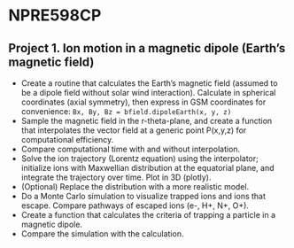 # NPRE598CP

## Project 1. Ion motion in a magnetic dipole (Earth’s magnetic field)

* Create a routine that calculates the Earth’s magnetic field (assumed to be a dipole field without solar wind interaction). Calculate in spherical coordinates (axial symmetry), then express in GSM coordinates for convenience: `Bx, By, Bz = bfield.dipoleEarth(x, y, z)`
* Sample the magnetic field in the r-theta-plane, and create a function that interpolates the vector field at a generic point P(x,y,z) for computational efficiency.
* Compare computational time with and without interpolation.
* Solve the ion trajectory (Lorentz equation) using the interpolator; initialize ions with Maxwellian distribution at the equatorial plane, and integrate the trajectory over time. Plot in 3D (plotly).
* (Optional) Replace the distribution with a more realistic model.
* Do a Monte Carlo simulation to visualize trapped ions and ions that escape. Compare pathways of escaped ions (e-, H+, N+, O+).
* Create a function that calculates the criteria of trapping a particle in a magnetic dipole.
* Compare the simulation with the calculation.
